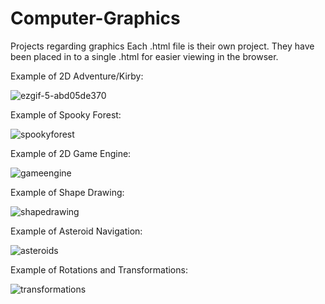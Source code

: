 # Computer-Graphics
Projects regarding graphics
Each .html file is their own project. They have been placed in to a single .html for easier viewing in the browser.


Example of 2D Adventure/Kirby:






![ezgif-5-abd05de370](https://user-images.githubusercontent.com/78580819/185520627-02d89739-16e0-4d7e-9d92-c6251e6036ab.gif)


Example of Spooky Forest:







![spookyforest](https://user-images.githubusercontent.com/78580819/185521354-034def29-5ab9-4790-b4b8-3efb2ac63bbc.gif)

Example of 2D Game Engine:







![gameengine](https://github.com/KristerJLawlor/Computer-Graphics/assets/78580819/04d46780-13c5-4e5f-8be8-eb2ee41d6c44)

Example of Shape Drawing:







![shapedrawing](https://github.com/KristerJLawlor/Computer-Graphics/assets/78580819/5c15028a-ed57-41b4-b28d-30bce8a7d402)

Example of Asteroid Navigation:







![asteroids](https://user-images.githubusercontent.com/78580819/185522743-9f25870d-1a78-40f0-8b04-894d03a38206.gif)

Example of Rotations and Transformations:







![transformations](https://github.com/KristerJLawlor/Computer-Graphics/assets/78580819/1b3754db-40e3-4364-8ea0-0d08f96b9134)







